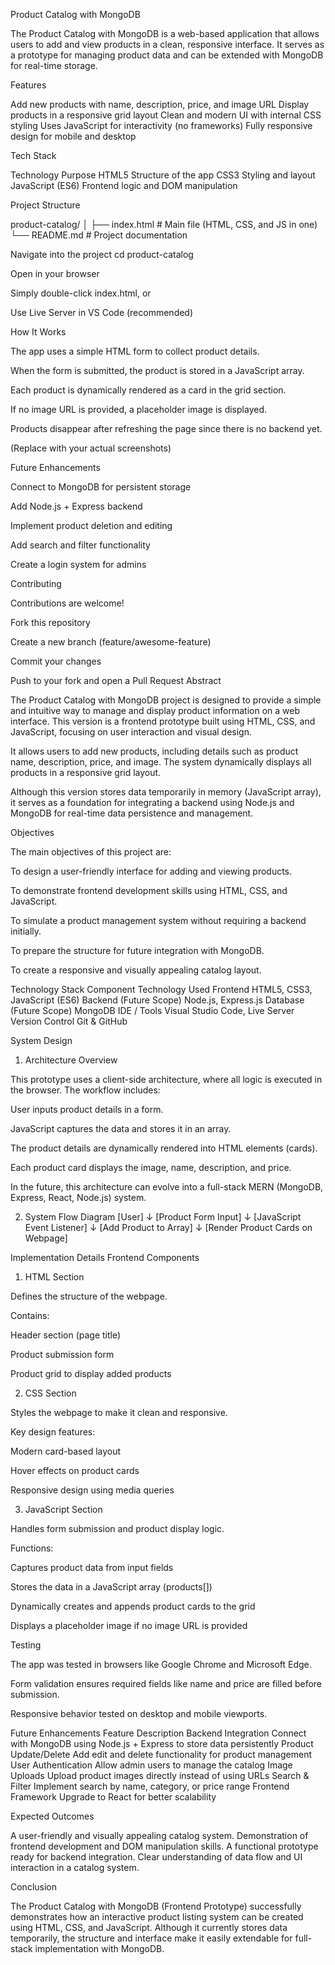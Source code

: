 Product Catalog with MongoDB

The Product Catalog with MongoDB is a web-based application that allows users to add and view products in a clean, responsive interface. It serves as a prototype for managing product data and can be extended with MongoDB for real-time storage.

Features

Add new products with name, description, price, and image URL
Display products in a responsive grid layout
Clean and modern UI with internal CSS styling
Uses JavaScript for interactivity (no frameworks)
Fully responsive design for mobile and desktop

Tech Stack

Technology	Purpose
HTML5	Structure of the app
CSS3	Styling and layout
JavaScript (ES6)	Frontend logic and DOM manipulation

Project Structure

product-catalog/
│
├── index.html        # Main file (HTML, CSS, and JS in one)
└── README.md         # Project documentation

Navigate into the project
cd product-catalog


Open in your browser

Simply double-click index.html, or

Use Live Server in VS Code (recommended)

How It Works

The app uses a simple HTML form to collect product details.

When the form is submitted, the product is stored in a JavaScript array.

Each product is dynamically rendered as a card in the grid section.

If no image URL is provided, a placeholder image is displayed.

Products disappear after refreshing the page since there is no backend yet.



	

(Replace with your actual screenshots)

Future Enhancements

Connect to MongoDB for persistent storage

Add Node.js + Express backend

Implement product deletion and editing

Add search and filter functionality

Create a login system for admins

Contributing

Contributions are welcome!

Fork this repository

Create a new branch (feature/awesome-feature)

Commit your changes

Push to your fork and open a Pull Request
Abstract

The Product Catalog with MongoDB project is designed to provide a simple and intuitive way to manage and display product information on a web interface.
This version is a frontend prototype built using HTML, CSS, and JavaScript, focusing on user interaction and visual design.

It allows users to add new products, including details such as product name, description, price, and image.
The system dynamically displays all products in a responsive grid layout.

Although this version stores data temporarily in memory (JavaScript array), it serves as a foundation for integrating a backend using Node.js and MongoDB for real-time data persistence and management.

Objectives

The main objectives of this project are:

To design a user-friendly interface for adding and viewing products.

To demonstrate frontend development skills using HTML, CSS, and JavaScript.

To simulate a product management system without requiring a backend initially.

To prepare the structure for future integration with MongoDB.

To create a responsive and visually appealing catalog layout.

Technology Stack
Component	Technology Used
Frontend	HTML5, CSS3, JavaScript (ES6)
Backend (Future Scope)	Node.js, Express.js
Database (Future Scope)	MongoDB
IDE / Tools	Visual Studio Code, Live Server
Version Control	Git & GitHub

System Design
1. Architecture Overview

This prototype uses a client-side architecture, where all logic is executed in the browser.
The workflow includes:

User inputs product details in a form.

JavaScript captures the data and stores it in an array.

The product details are dynamically rendered into HTML elements (cards).

Each product card displays the image, name, description, and price.

In the future, this architecture can evolve into a full-stack MERN (MongoDB, Express, React, Node.js) system.

2. System Flow Diagram
[User]
   ↓
[Product Form Input]
   ↓
[JavaScript Event Listener]
   ↓
[Add Product to Array]
   ↓
[Render Product Cards on Webpage]

Implementation Details
Frontend Components
1. HTML Section

Defines the structure of the webpage.

Contains:

Header section (page title)

Product submission form

Product grid to display added products

2. CSS Section

Styles the webpage to make it clean and responsive.

Key design features:

Modern card-based layout

Hover effects on product cards

Responsive design using media queries

3. JavaScript Section

Handles form submission and product display logic.

Functions:

Captures product data from input fields

Stores the data in a JavaScript array (products[])

Dynamically creates and appends product cards to the grid

Displays a placeholder image if no image URL is provided

Testing

The app was tested in browsers like Google Chrome and Microsoft Edge.

Form validation ensures required fields like name and price are filled before submission.

Responsive behavior tested on desktop and mobile viewports.

 Future Enhancements
Feature	Description
Backend Integration	Connect with MongoDB using Node.js + Express to store data persistently
Product Update/Delete	Add edit and delete functionality for product management
User Authentication	Allow admin users to manage the catalog
Image Uploads	Upload product images directly instead of using URLs
Search & Filter	Implement search by name, category, or price range
Frontend Framework	Upgrade to React for better scalability
 
 Expected Outcomes

A user-friendly and visually appealing catalog system.
Demonstration of frontend development and DOM manipulation skills.
A functional prototype ready for backend integration.
Clear understanding of data flow and UI interaction in a catalog system.

 Conclusion

The Product Catalog with MongoDB (Frontend Prototype) successfully demonstrates how an interactive product listing system can be created using HTML, CSS, and JavaScript.
Although it currently stores data temporarily, the structure and interface make it easily extendable for full-stack implementation with MongoDB.

